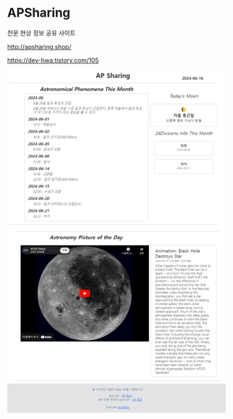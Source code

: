 # APSharing
천문 현상 정보 공유 사이트


http://apsharing.shop/

https://dev-hwa.tistory.com/105

![apsharing1.png](apsharing1.png)
![apsharing2.png](apsharing2.png)

